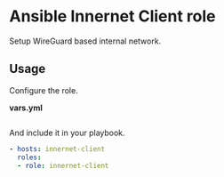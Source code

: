 # Ansible Innernet Client role

Setup WireGuard based internal network.

## Usage

Configure the role.

**vars.yml**

```yml

```

And include it in your playbook.

```yml
- hosts: innernet-client
  roles:
  - role: innernet-client
```
